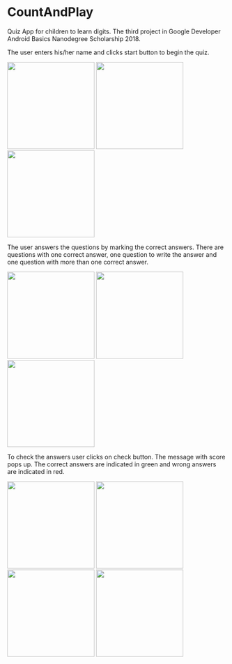 # CountAndPlay
Quiz App for children to learn digits. The third project in Google Developer Android Basics Nanodegree Scholarship 2018. 

The user enters his/her name and clicks start button to begin the quiz.

<image src="https://github.com/monikawerner/Screenshots/blob/master/Count%20and%20Play%20Screenshot_1.png" width=200>   <image src="https://github.com/monikawerner/Screenshots/blob/master/Count%20and%20Play%20Screenshot_2.png" width=200>   <image src="https://github.com/monikawerner/Screenshots/blob/master/Count%20and%20Play%20Screenshot_3.png" width=200>

The user answers the questions by marking the correct answers. There are questions with one correct answer, one question to write the answer and one question with more than one correct answer.

<image src="https://github.com/monikawerner/Screenshots/blob/master/Count%20and%20Play%20Screenshot_4.png" width=200>   <image src="https://github.com/monikawerner/Screenshots/blob/master/Count%20and%20play%20Screenshot_9.png" width=200>   <image src="https://github.com/monikawerner/Screenshots/blob/master/Count%20and%20play%20Screenshot_10.png" width=200>

To check the answers user clicks on check button. The message with score pops up. The correct answers are indicated in green and wrong answers are indicated in red.

<image src="https://github.com/monikawerner/Screenshots/blob/master/Count%20and%20Play%20Screenshot_5.png" width=200>   <image src="https://github.com/monikawerner/Screenshots/blob/master/Count%20and%20Play%20Screenshot_6.png" width=200>   <image src="https://github.com/monikawerner/Screenshots/blob/master/Count%20and%20Play%20Screenshot_7.png" width=200>   <image src="https://github.com/monikawerner/Screenshots/blob/master/Count%20and%20Play%20Screenshot_8.png" width=200>
